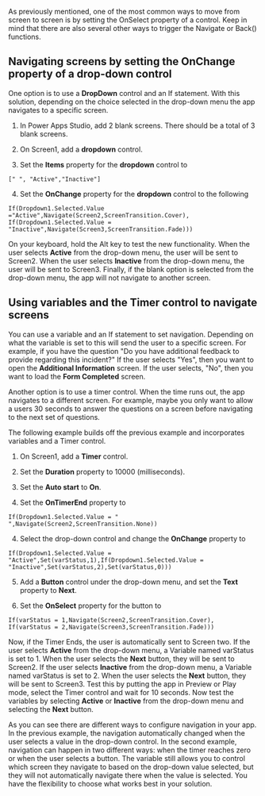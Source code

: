 As previously mentioned, one of the most common ways to move from screen to screen is by setting the OnSelect property of a control. Keep in mind that there are also several other ways to trigger the Navigate or Back() functions.

Navigating screens by setting the OnChange property of a drop-down control
-------------------------------------------------------------------------

One option is to use a **DropDown** control and an If statement.
With this solution, depending on the choice selected in the drop-down menu the
app navigates to a specific screen.

1.  In Power Apps Studio, add 2 blank screens. There should be a total of
    3 blank screens.

2.  On Screen1, add a **dropdown** control.

3.  Set the **Items** property for the **dropdown** control to

```
[" ", "Active","Inactive"]
```

4.  Set the **OnChange** property for the **dropdown** control to the following

```
If(Dropdown1.Selected.Value ="Active",Navigate(Screen2,ScreenTransition.Cover),
If(Dropdown1.Selected.Value = "Inactive",Navigate(Screen3,ScreenTransition.Fade)))
```

On your keyboard, hold the Alt key to test the new functionality.
When the user selects **Active** from the drop-down menu, the user will be sent
to Screen2. When the user selects **Inactive** from the drop-down menu, the user
will be sent to Screen3. Finally, if the blank option is selected from
the drop-down menu, the app will not navigate to another screen.

Using variables and the Timer control to navigate screens
---------------------------------------------------------

You can use a variable and an If statement to set navigation. Depending
on what the variable is set to this will send the user to a specific screen. For
example, if you have the question "Do you have additional feedback to
provide regarding this incident?" If the user selects "Yes", then you
want to open the **Additional Information** screen. If the user selects,
"No", then you want to load the **Form Completed** screen.

Another option is to use a timer control. When the time runs out, the
app navigates to a different screen. For example, maybe you only want to
allow a users 30 seconds to answer the questions on a screen before
navigating to the next set of questions.

The following example builds off the previous example and incorporates variables and a
Timer control.

1.  On Screen1, add a **Timer** control.

2.  Set the **Duration** property to 10000 (milliseconds).

1. Set the **Auto start** to **On**.

3.  Set the **OnTimerEnd** property to

```
If(Dropdown1.Selected.Value = " ",Navigate(Screen2,ScreenTransition.None))
```

4.  Select the drop-down control and change the **OnChange** property to

```
If(Dropdown1.Selected.Value =
"Active",Set(varStatus,1),If(Dropdown1.Selected.Value =
"Inactive",Set(varStatus,2),Set(varStatus,0)))
```

5.  Add a **Button** control under the drop-down menu, and set the **Text**
    property to **Next**.

6.  Set the **OnSelect** property for the button to

```
If(varStatus = 1,Navigate(Screen2,ScreenTransition.Cover),
If(varStatus = 2,Navigate(Screen3,ScreenTransition.Fade)))
```

Now, if the Timer Ends, the user is automatically sent to Screen two. If the user selects **Active** from the drop-down menu, a Variable named varStatus is set to 1. When the user selects the **Next** button, they will be sent to Screen2. If the user selects **Inactive** from the drop-down menu, a Variable named varStatus is set to 2. When the user selects the **Next** button, they will be sent to Screen3.
Test this by putting the app in Preview or Play mode, select the Timer control and wait for 10 seconds. Now test the variables by selecting **Active** or **Inactive** from the drop-down menu and selecting the **Next** button.

As you can see there are different ways to configure navigation in your app. In the previous example, the navigation automatically changed when the user selects a value in the drop-down control. In the second example, navigation can happen in two different ways: when the timer reaches zero or when the user selects a button. The variable still allows you to control which screen they navigate to based on the drop-down value selected, but they will not automatically navigate there when the value is selected. You have the flexibility to choose what works best in your solution.
